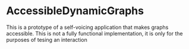 # AccessibleDynamicGraphs

This is a prototype of a self-voicing application that makes graphs accessible. 
This is not a fully functional implementation, it is only for the purposes of 
tesing an interaction
